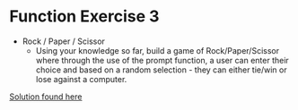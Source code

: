 # Function Exercise 3

* Rock / Paper / Scissor
  * Using your knowledge so far, build a game of Rock/Paper/Scissor where through the use of the prompt function, a user can enter their choice and based on a random selection - they can either tie/win or lose against a computer.
  
[Solution found here](part3.js)
